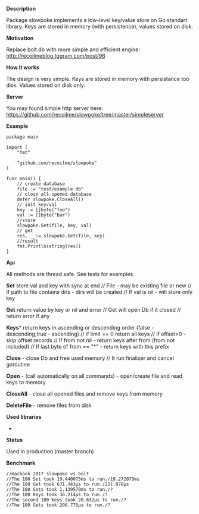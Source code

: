 **Description**

Package slowpoke implements a low-level key/value store on Go standart library. Keys are stored in memory (with persistence), values stored on disk.

**Motivation**

Replace bolt.db with more simple and efficient engine: http://recoilmeblog.tggram.com/post/96

**How it works**

The design is very simple. Keys are stored in memory with persistance too disk. Values stored on disk only.


**Server**

You may found simple http server here: https://github.com/recoilme/slowpoke/tree/master/simpleserver

**Example**

```
package main

import (
	"fmt"

	"github.com/recoilme/slowpoke"
)

func main() {
	// create database
	file := "test/example.db"
	// close all opened database
	defer slowpoke.CloseAll()
	// init key/val
	key := []byte("foo")
	val := []byte("bar")
	//store
	slowpoke.Set(file, key, val)
	// get
	res, _ := slowpoke.Get(file, key)
	//result
	fmt.Println(string(res))
}
```

**Api**

All methods are thread safe. See tests for examples.


**Set** store val and key with sync at end
// File - may be existing file or new
// If path to file contains dirs - dirs will be created
// If val is nil - will store only key


**Get** return value by key or nil and error
// Get will open Db if it closed
// return error if any

**Keys*** return keys in ascending  or descending order (false - descending,true - ascending)
// if limit == 0 return all keys
// if offset>0 - skip offset records
// If from not nil - return keys after from (from not included)
// If last byte of from == "*" - return keys with this prefix

**Close** - close Db and free used memory
// It run finalizer and cancel goroutine

**Open** - (call automatically on all commands) - open/create file and read keys to memory


**CloseAll** - close all opened files and remove keys from memory


**DeleteFile** - remove files from disk


**Used libraries**

-

**Status**

Used in production (master branch)


**Benchmark**

```
//macbook 2017 slowpoke vs bolt
//The 100 Set took 19.440075ms to run./19.272079ms
//The 100 Get took 671.343µs to run./211.878µs
//The 100 Sets took 1.139579ms to run./?
//The 100 Keys took 36.214µs to run./?
//The second 100 Keys took 20.632µs to run./?
//The 100 Gets took 206.775µs to run./?
```